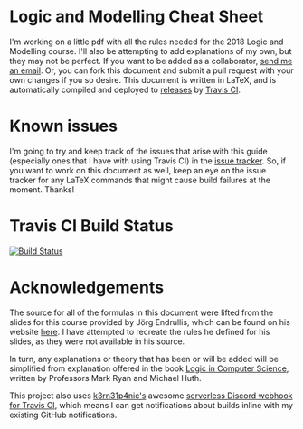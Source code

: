 # Logic and Modelling Cheat Sheet

I'm working on a little pdf with all the rules needed for the 2018 Logic and Modelling course. I'll also be attempting to add explanations of my own, but they may not be perfect. If you want to be added as a collaborator, [send me an email](mailto:github-contact@jacobsburley.com). Or, you can fork this document and submit a pull request with your own changes if you so desire. This document is written in LaTeX, and is automatically compiled and deployed to [releases](https://github.com/jc0b/Logic-and-Modelling/releases) by [Travis CI](http://travis-ci.org).

# Known issues
I'm going to try and keep track of the issues that arise with this guide (especially ones that I have with using Travis CI) in the [issue tracker](https://github.com/jc0b/Logic-and-Modelling/issues). So, if you want to work on this document as well, keep an eye on the issue tracker for any LaTeX commands that might cause build failures at the moment.
Thanks!

# Travis CI Build Status
[![Build Status](https://travis-ci.org/jc0b/Logic-and-Modelling.svg?branch=master)](https://travis-ci.org/jc0b/Logic-and-Modelling)

# Acknowledgements
The source for all of the formulas in this document were lifted from the slides for this course provided by Jörg Endrullis, which can be found on his website [here](http://joerg.endrullis.de/logic-and-modelling/). I have attempted to recreate the rules he defined for his slides, as they were not available in his source.

In turn, any explanations or theory that has been or will be added will be simplified from explanation offered in the book [Logic in Computer Science](https://www.cs.bham.ac.uk/research/projects/lics/), written by Professors Mark Ryan and Michael Huth.

This project also uses [k3rn31p4nic's](https://github.com/k3rn31p4nic) awesome [serverless Discord webhook for Travis CI](https://github.com/k3rn31p4nic/travis-ci-discord-webhook), which means I can get notifications about builds inline with my existing GitHub notifications.
